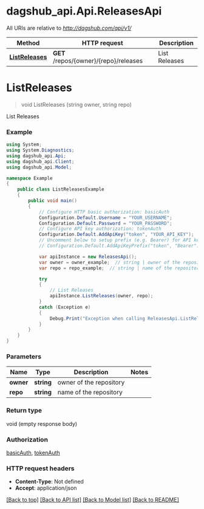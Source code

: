 # dagshub_api.Api.ReleasesApi

All URIs are relative to *http://dagshub.com/api/v1/*

Method | HTTP request | Description
------------- | ------------- | -------------
[**ListReleases**](ReleasesApi.md#listreleases) | **GET** /repos/{owner}/{repo}/releases | List Releases

<a name="listreleases"></a>
# **ListReleases**
> void ListReleases (string owner, string repo)

List Releases

### Example
```csharp
using System;
using System.Diagnostics;
using dagshub_api.Api;
using dagshub_api.Client;
using dagshub_api.Model;

namespace Example
{
    public class ListReleasesExample
    {
        public void main()
        {
            // Configure HTTP basic authorization: basicAuth
            Configuration.Default.Username = "YOUR_USERNAME";
            Configuration.Default.Password = "YOUR_PASSWORD";
            // Configure API key authorization: tokenAuth
            Configuration.Default.AddApiKey("token", "YOUR_API_KEY");
            // Uncomment below to setup prefix (e.g. Bearer) for API key, if needed
            // Configuration.Default.AddApiKeyPrefix("token", "Bearer");

            var apiInstance = new ReleasesApi();
            var owner = owner_example;  // string | owner of the repository
            var repo = repo_example;  // string | name of the repository

            try
            {
                // List Releases
                apiInstance.ListReleases(owner, repo);
            }
            catch (Exception e)
            {
                Debug.Print("Exception when calling ReleasesApi.ListReleases: " + e.Message );
            }
        }
    }
}
```

### Parameters

Name | Type | Description  | Notes
------------- | ------------- | ------------- | -------------
 **owner** | **string**| owner of the repository | 
 **repo** | **string**| name of the repository | 

### Return type

void (empty response body)

### Authorization

[basicAuth](../README.md#basicAuth), [tokenAuth](../README.md#tokenAuth)

### HTTP request headers

 - **Content-Type**: Not defined
 - **Accept**: application/json

[[Back to top]](#) [[Back to API list]](../README.md#documentation-for-api-endpoints) [[Back to Model list]](../README.md#documentation-for-models) [[Back to README]](../README.md)
